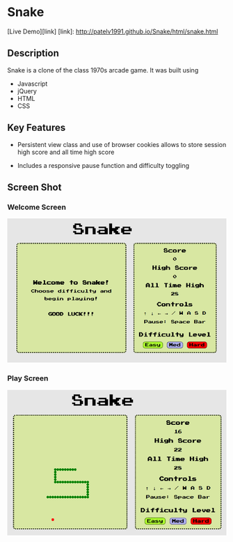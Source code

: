 # Snake

[Live Demo][link]
[link]: http://patelv1991.github.io/Snake/html/snake.html

## Description

Snake is a clone of the class 1970s arcade game. It was built using
- Javascript
- jQuery
- HTML
- CSS

## Key Features

- Persistent view class and use of browser cookies allows to store session
high score and all time high score

- Includes a responsive pause function and difficulty toggling

## Screen Shot
### Welcome Screen
![welcome]

### Play Screen
![play]

[welcome]: ./pics/Snake.jpg
[play]: ./pics/play.jpg
